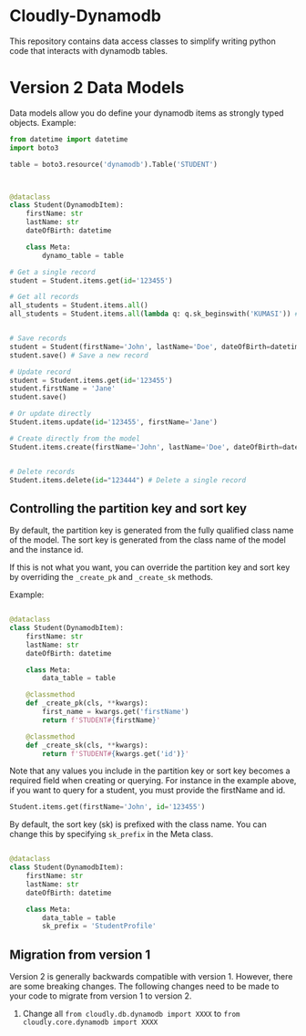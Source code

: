 # Cloudly-Dynamodb

This repository contains data access classes to simplify writing python code that interacts with
dynamodb tables.

# Version 2 Data Models

Data models allow you do define your dynamodb items as strongly typed objects.
Example:

```Python
from datetime import datetime
import boto3

table = boto3.resource('dynamodb').Table('STUDENT')



@dataclass
class Student(DynamodbItem):
    firstName: str
    lastName: str
    dateOfBirth: datetime

    class Meta:
        dynamo_table = table

# Get a single record
student = Student.items.get(id='123455')

# Get all records
all_students = Student.items.all()
all_students = Student.items.all(lambda q: q.sk_beginswith('KUMASI')) # Get one or more where sk begins with KUMASI


# Save records
student = Student(firstName='John', lastName='Doe', dateOfBirth=datetime.now())
student.save() # Save a new record

# Update record
student = Student.items.get(id='123455')
student.firstName = 'Jane'
student.save()

# Or update directly
Student.items.update(id='123455', firstName='Jane')

# Create directly from the model
Student.items.create(firstName='John', lastName='Doe', dateOfBirth=datetime.now()) # Create a new record


# Delete records
Student.items.delete(id="123444") # Delete a single record
```

## Controlling the partition key and sort key

By default, the partition key is generated from the fully qualified class name of
the model. The sort key is generated from the class name of the model and the instance id.

If this is not what you want, you can override the partition key and sort key by overriding
the `_create_pk` and `_create_sk` methods.

Example:

```Python

@dataclass
class Student(DynamodbItem):
    firstName: str
    lastName: str
    dateOfBirth: datetime

    class Meta:
        data_table = table

    @classmethod
    def _create_pk(cls, **kwargs):
        first_name = kwargs.get('firstName')
        return f'STUDENT#{firstName}'

    @classmethod
    def _create_sk(cls, **kwargs):
        return f'STUDENT#{kwargs.get('id')}'

```

Note that any values you include in the partition key or sort key
becomes a required field when creating or querying. For instance in the example above,
if you want to query for a student, you must provide the firstName and id.

```Python
Student.items.get(firstName='John', id='123455')
```

By default, the sort key (sk) is prefixed with the class name. You can change this by
specifying `sk_prefix` in the Meta class.

```Python

@dataclass
class Student(DynamodbItem):
    firstName: str
    lastName: str
    dateOfBirth: datetime

    class Meta:
        data_table = table
        sk_prefix = 'StudentProfile'

```

## Migration from version 1

Version 2 is generally backwards compatible with version 1. However, there are some breaking changes.
The following changes need to be made to your code to migrate from version 1 to version 2.

1. Change all `from cloudly.db.dynamodb import XXXX` to `from cloudly.core.dynamodb import XXXX`
